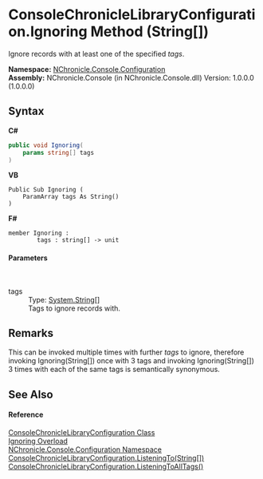 # ConsoleChronicleLibraryConfiguration.Ignoring Method (String[])
 

Ignore records with at least one of the specified *tags*.

**Namespace:**&nbsp;<a href="N_NChronicle_Console_Configuration.md">NChronicle.Console.Configuration</a><br />**Assembly:**&nbsp;NChronicle.Console (in NChronicle.Console.dll) Version: 1.0.0.0 (1.0.0.0)

## Syntax

**C#**<br />
``` C#
public void Ignoring(
	params string[] tags
)
```

**VB**<br />
``` VB
Public Sub Ignoring ( 
	ParamArray tags As String()
)
```

**F#**<br />
``` F#
member Ignoring : 
        tags : string[] -> unit 

```


#### Parameters
&nbsp;<dl><dt>tags</dt><dd>Type: <a href="http://msdn2.microsoft.com/en-us/library/s1wwdcbf" target="_blank">System.String</a>[]<br />Tags to ignore records with.</dd></dl>

## Remarks
This can be invoked multiple times with further *tags* to ignore, therefore invoking Ignoring(String[]) once with 3 tags and invoking Ignoring(String[]) 3 times with each of the same tags is semantically synonymous.

## See Also


#### Reference
<a href="T_NChronicle_Console_Configuration_ConsoleChronicleLibraryConfiguration.md">ConsoleChronicleLibraryConfiguration Class</a><br /><a href="Overload_NChronicle_Console_Configuration_ConsoleChronicleLibraryConfiguration_Ignoring.md">Ignoring Overload</a><br /><a href="N_NChronicle_Console_Configuration.md">NChronicle.Console.Configuration Namespace</a><br /><a href="M_NChronicle_Console_Configuration_ConsoleChronicleLibraryConfiguration_ListeningTo_1.md">ConsoleChronicleLibraryConfiguration.ListeningTo(String[])</a><br /><a href="M_NChronicle_Console_Configuration_ConsoleChronicleLibraryConfiguration_ListeningToAllTags.md">ConsoleChronicleLibraryConfiguration.ListeningToAllTags()</a><br />

